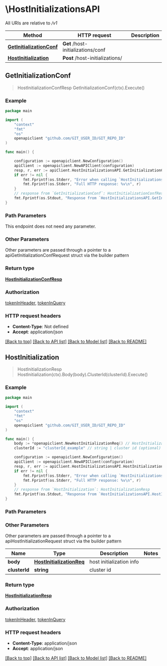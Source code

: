 # \HostInitializationsAPI

All URIs are relative to */v1*

Method | HTTP request | Description
------------- | ------------- | -------------
[**GetInitializationConf**](HostInitializationsAPI.md#GetInitializationConf) | **Get** /host-initializations/conf | 
[**HostInitialization**](HostInitializationsAPI.md#HostInitialization) | **Post** /host-initializations/ | 



## GetInitializationConf

> HostInitializationConfResp GetInitializationConf(ctx).Execute()





### Example

```go
package main

import (
	"context"
	"fmt"
	"os"
	openapiclient "github.com/GIT_USER_ID/GIT_REPO_ID"
)

func main() {

	configuration := openapiclient.NewConfiguration()
	apiClient := openapiclient.NewAPIClient(configuration)
	resp, r, err := apiClient.HostInitializationsAPI.GetInitializationConf(context.Background()).Execute()
	if err != nil {
		fmt.Fprintf(os.Stderr, "Error when calling `HostInitializationsAPI.GetInitializationConf``: %v\n", err)
		fmt.Fprintf(os.Stderr, "Full HTTP response: %v\n", r)
	}
	// response from `GetInitializationConf`: HostInitializationConfResp
	fmt.Fprintf(os.Stdout, "Response from `HostInitializationsAPI.GetInitializationConf`: %v\n", resp)
}
```

### Path Parameters

This endpoint does not need any parameter.

### Other Parameters

Other parameters are passed through a pointer to a apiGetInitializationConfRequest struct via the builder pattern


### Return type

[**HostInitializationConfResp**](HostInitializationConfResp.md)

### Authorization

[tokenInHeader](../README.md#tokenInHeader), [tokenInQuery](../README.md#tokenInQuery)

### HTTP request headers

- **Content-Type**: Not defined
- **Accept**: application/json

[[Back to top]](#) [[Back to API list]](../README.md#documentation-for-api-endpoints)
[[Back to Model list]](../README.md#documentation-for-models)
[[Back to README]](../README.md)


## HostInitialization

> HostInitializationResp HostInitialization(ctx).Body(body).ClusterId(clusterId).Execute()





### Example

```go
package main

import (
	"context"
	"fmt"
	"os"
	openapiclient "github.com/GIT_USER_ID/GIT_REPO_ID"
)

func main() {
	body := *openapiclient.NewHostInitializationReq() // HostInitializationReq | host initialization info
	clusterId := "clusterId_example" // string | cluster id (optional)

	configuration := openapiclient.NewConfiguration()
	apiClient := openapiclient.NewAPIClient(configuration)
	resp, r, err := apiClient.HostInitializationsAPI.HostInitialization(context.Background()).Body(body).ClusterId(clusterId).Execute()
	if err != nil {
		fmt.Fprintf(os.Stderr, "Error when calling `HostInitializationsAPI.HostInitialization``: %v\n", err)
		fmt.Fprintf(os.Stderr, "Full HTTP response: %v\n", r)
	}
	// response from `HostInitialization`: HostInitializationResp
	fmt.Fprintf(os.Stdout, "Response from `HostInitializationsAPI.HostInitialization`: %v\n", resp)
}
```

### Path Parameters



### Other Parameters

Other parameters are passed through a pointer to a apiHostInitializationRequest struct via the builder pattern


Name | Type | Description  | Notes
------------- | ------------- | ------------- | -------------
 **body** | [**HostInitializationReq**](HostInitializationReq.md) | host initialization info | 
 **clusterId** | **string** | cluster id | 

### Return type

[**HostInitializationResp**](HostInitializationResp.md)

### Authorization

[tokenInHeader](../README.md#tokenInHeader), [tokenInQuery](../README.md#tokenInQuery)

### HTTP request headers

- **Content-Type**: application/json
- **Accept**: application/json

[[Back to top]](#) [[Back to API list]](../README.md#documentation-for-api-endpoints)
[[Back to Model list]](../README.md#documentation-for-models)
[[Back to README]](../README.md)


